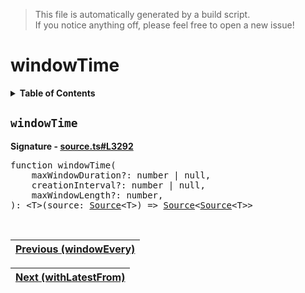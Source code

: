 > This file is automatically generated by a build script.<br>If you notice anything off, please feel free to open a new issue!

# windowTime

<details><summary><b>Table of Contents</b></summary>

1. [<code>windowTime</code>](#windowTime)</details>

## <a name="windowTime"></a><code>windowTime</code>

<b>Signature - [source.ts#L3292](..\/..\/packages\/core\/src\/source.ts#L3292)</b>

<pre>function windowTime(<br>    maxWindowDuration?: number | null,<br>    creationInterval?: number | null,<br>    maxWindowLength?: number,<br>): &lt;T&gt;(source: <a href="../03-api-source/00-Source.md#Source-Interface">Source</a>&lt;T&gt;) =&gt; <a href="../03-api-source/00-Source.md#Source-Interface">Source</a>&lt;<a href="../03-api-source/00-Source.md#Source-Interface">Source</a>&lt;T&gt;&gt;</pre><br>

| [Previous \(windowEvery\)](101-windowEvery.md#readme) |
| --- |

<div align="right">

| [Next \(withLatestFrom\)](103-withLatestFrom.md#readme) |
| --- |
</div>
